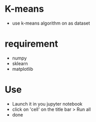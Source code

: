 # K-means
- use k-means algorithm on as dataset
# requirement
- numpy
- sklearn
- matplotlib
# Use
- Launch it in you jupyter notebook
- click on 'cell' on the title bar > Run all
- done
